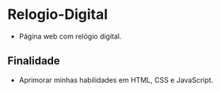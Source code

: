 # Relogio-Digital
* Página web com relógio digital.
## Finalidade
* Aprimorar minhas habilidades em HTML, CSS e JavaScript.
